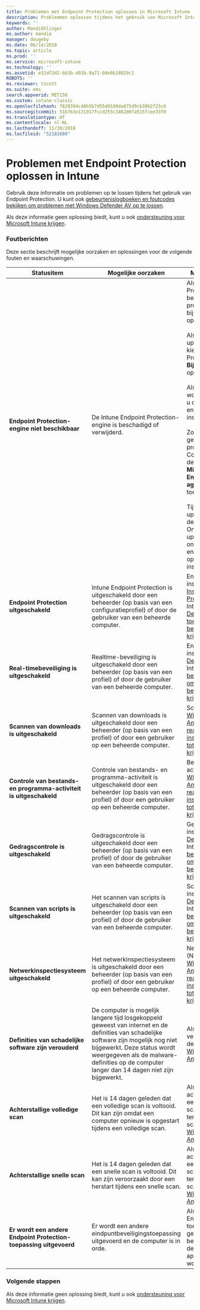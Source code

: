 ```yaml
---
title: Problemen met Endpoint Protection oplossen in Microsoft Intune | Microsoft Docs
description: Problemmen oplossen tijdens het gebruik van Microsoft Intune Endpoint Protection.
keywords: ''
author: MandiOhlinger
ms.author: mandia
manager: dougeby
ms.date: 06/14/2018
ms.topic: article
ms.prod: ''
ms.service: microsoft-intune
ms.technology: ''
ms.assetid: e31df2d2-bb1b-491b-9a71-04e0b18829c1
ROBOTS: ''
ms.reviewer: tscott
ms.suite: ems
search.appverid: MET150
ms.custom: intune-classic
ms.openlocfilehash: f828394c48b5b7d55d9180da875d9cb3062f23c6
ms.sourcegitcommit: 51b763e131917fccd255c346286fa515fcee33f0
ms.translationtype: HT
ms.contentlocale: nl-NL
ms.lasthandoff: 11/20/2018
ms.locfileid: "52181680"
---
```

# <a name="troubleshoot-endpoint-protection-in-intune"></a>Problemen met Endpoint Protection oplossen in Intune

Gebruik deze informatie om problemen op te lossen tijdens het gebruik van Endpoint Protection. U kunt ook [gebeurtenislogboeken en foutcodes bekijken om problemen met Windows Defender AV op te lossen](https://docs.microsoft.com/windows/security/threat-protection/windows-defender-antivirus/troubleshoot-windows-defender-antivirus).

Als deze informatie geen oplossing biedt, kunt u ook [ondersteuning voor Microsoft Intune krijgen](get-support.md).

### <a name="error-messages"></a>Foutberichten
Deze sectie beschrijft mogelijke oorzaken en oplossingen voor de volgende fouten en waarschuwingen.

|Statusitem|Mogelijke oorzaken|Mogelijke oplossingen|
|---------------|--------------------|-----------------------|
|**Endpoint Protection-engine niet beschikbaar**|De Intune Endpoint Protection-engine is beschadigd of verwijderd.|Als de Intune Endpoint Protection-engine is beschadigd, kunt u proberen om de software bij te werken of deze opnieuw te installeren.<br /><br />Als u een onmiddellijke update wilt afdwingen, kiest u in de Endpoint Protection-clientsoftware **Bijwerken** (in de taakbalk op beheerde computers).<br /><br />Als de engine niet kan worden bijgewerkt, moet u de Engine Protection-engine opnieuw installeren.<br /><br />Zoek in de lijst met geïnstalleerde programma's in het Configuratiescherm op de beheerde computer **Microsoft Intune Endpoint Protection-agent** en verwijder de toepassing.<br /><br />Tijdens de volgende updatesynchronisatie detecteert de Microsoft Online Management-updatebeheerder het ontbrekende programma en installeert het opnieuw op het geplande installatietijdstip.|
|**Endpoint Protection uitgeschakeld**|Intune Endpoint Protection is uitgeschakeld door een beheerder (op basis van een configuratieprofiel) of door de gebruiker van een beheerde computer.|Endpoint Protection inschakelen. Zie [Instellingen voor Endpoint Protection toevoegen](endpoint-protection-configure.md) in Intune, of [ Windows Defender inschakelen om toegang tot bedrijfsresources te krijgen](/intune-user-help/turn-on-defender-windows).|
|**Real-timebeveiliging is uitgeschakeld**|Realtime-beveiliging is uitgeschakeld door een beheerder (op basis van een profiel) of door de gebruiker van een beheerde computer.|Endpoint Protection inschakelen. Zie [Windows Defender Antivirus](device-restrictions-windows-10.md#windows-defender-antivirus) in Intune, of [realtime-beveiliging inschakelen om toegang tot bedrijfsresources te krijgen](/intune-user-help/turn-on-defender-windows). |
|**Scannen van downloads is uitgeschakeld**|Scannen van downloads is uitgeschakeld door een beheerder (op basis van een profiel) of door een gebruiker op een beheerde computer.|Scannen inschakelen. Zie [Windows Defender Antivirus](device-restrictions-windows-10.md#windows-defender-antivirus) in Intune, of [realtime-beveiliging inschakelen om toegang tot bedrijfsresources te krijgen](/intune-user-help/turn-on-defender-windows). |
|**Controle van bestands- en programma-activiteit is uitgeschakeld**|Controle van bestands- en programma-activiteit is uitgeschakeld door een beheerder (op basis van een profiel) of door een gebruiker op een beheerde computer.|Bestands en programma-activiteit inschakelen. Zie [Windows Defender Antivirus](device-restrictions-windows-10.md#windows-defender-antivirus) in Intune, of [realtime-beveiliging inschakelen om toegang tot bedrijfsresources te krijgen](/intune-user-help/turn-on-defender-windows). |
|**Gedragscontrole is uitgeschakeld**|Gedragscontrole is uitgeschakeld door een beheerder (op basis van een profiel) of door de gebruiker van een beheerde computer.|Gedragscontrole inschakelen. Zie [Windows Defender Antivirus](device-restrictions-windows-10.md#windows-defender-antivirus) in Intune, of [realtime-beveiliging inschakelen om toegang tot bedrijfsresources te krijgen](/intune-user-help/turn-on-defender-windows). |
|**Scannen van scripts is uitgeschakeld**|Het scannen van scripts is uitgeschakeld door een beheerder (op basis van een profiel) of door de gebruiker van een beheerde computer.|Scannen van scripts inschakelen. Zie [Windows Defender Antivirus](device-restrictions-windows-10.md#windows-defender-antivirus) in Intune, of [realtime-beveiliging inschakelen om toegang tot bedrijfsresources te krijgen](/intune-user-help/turn-on-defender-windows). |
|**Netwerkinspectiesysteem uitgeschakeld**|Het netwerkinspectiesysteem is uitgeschakeld door een beheerder (op basis van een profiel) of door een gebruiker op een beheerde computer.|Netwerkinspectiesysteem (NIS) inschakelen. Zie [Windows Defender Antivirus](device-restrictions-windows-10.md#windows-defender-antivirus) in Intune, of [realtime-beveiliging inschakelen om toegang tot bedrijfsresources te krijgen](/intune-user-help/turn-on-defender-windows). |
|**Definities van schadelijke software zijn verouderd**|De computer is mogelijk langere tijd losgekoppeld geweest van internet en de definities van schadelijke software zijn mogelijk nog niet bijgewerkt. Deze status wordt weergegeven als de malware-definities op de computer langer dan 14 dagen niet zijn bijgewerkt.|Als de malware-definities verouderd zijn, kunt u de definities bijwerken met [Windows Defender Antivirus](device-restrictions-windows-10.md#windows-defender-antivirus).|
|**Achterstallige volledige scan**|Het is 14 dagen geleden dat een volledige scan is voltooid. Dit kan zijn omdat een computer opnieuw is opgestart tijdens een volledige scan.|Als een volledige scan achterstallig is, kunt u een eenmalige volledige scan uitvoeren of terugkerende volledige scans plannen. Zie [Windows Defender Antivirus](device-restrictions-windows-10.md#windows-defender-antivirus). |
|**Achterstallige snelle scan**|Het is 14 dagen geleden dat een snelle scan is voltooid. Dit kan zijn veroorzaakt door een herstart tijdens een snelle scan.|Als een snelle scan achterstallig is, kunt u een eenmalige volledige scan uitvoeren of terugkerende snelle scans plannen. Zie [Windows Defender Antivirus](device-restrictions-windows-10.md#windows-defender-antivirus).|
|**Er wordt een andere Endpoint Protection-toepassing uitgevoerd**|Er wordt een andere eindpuntbeveiligingstoepassing uitgevoerd en de computer is in orde.|Als er een andere Endpoint Protection-toepassing is geïnstalleerd en Intune de betreffende toepassing detecteert, kan het apparaat instabiel worden.|

### <a name="next-steps"></a>Volgende stappen
Als deze informatie geen oplossing biedt, kunt u ook [ondersteuning voor Microsoft Intune krijgen](get-support.md).
